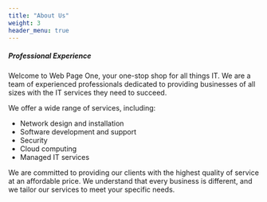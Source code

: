 ```yaml
---
title: "About Us"
weight: 3
header_menu: true
---
```



##### Professional Experience

Welcome to Web Page One, your one-stop shop for all things IT. We are a team of experienced professionals dedicated to providing businesses of all sizes with the IT services they need to succeed.

We offer a wide range of services, including:

- Network design and installation
- Software development and support
- Security
- Cloud computing
- Managed IT services

We are committed to providing our clients with the highest quality of service at an affordable price. We understand that every business is different, and we tailor our services to meet your specific needs.

